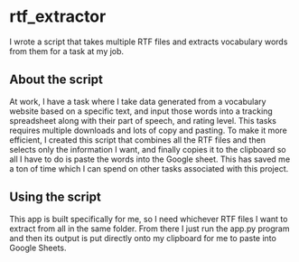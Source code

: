 # rtf_extractor
I wrote a script that takes multiple RTF files and extracts vocabulary words from them for a task at my job.

## About the script
At work, I have a task where I take data generated from a vocabulary website based on a specific text, and input those words into a tracking spreadsheet along with their part of speech, and rating level. This tasks requires multiple downloads and lots of copy and pasting. To make it more efficient, I created this script that combines all the RTF files and then selects only the information I want, and finally copies it to the clipboard so all I have to do is paste the words into the Google sheet. This has saved me a ton of time which I can spend on other tasks associated with this project.

## Using the script
This app is built specifically for me, so I need whichever RTF files I want to extract from all in the same folder. From there I just run the app.py program and then its output is put directly onto my clipboard  for me to paste into Google Sheets.
